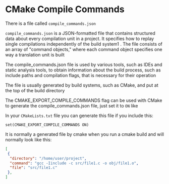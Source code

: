 # CMake Compile Commands

There is a file called `compile_commands.json`

`compile_commands.json` is a JSON-formatted file that contains structured data about every compilation unit in a project. It specifies how to replay single compilations independently of the build system1
. The file consists of an array of "command objects," where each command object specifies one way a translation unit is built

The compile_commands.json file is used by various tools, such as IDEs and static analysis tools, to obtain information about the build process, such as include paths and compilation flags, that is necessary for their operation

The file is usually generated by build systems, such as CMake, and put at the top of the build directory

The CMAKE_EXPORT_COMPILE_COMMANDS flag can be used with CMake to generate the compile_commands.json file, just set it to `ON` like

In your `CMakeLists.txt`  file you can generate this file if you include this:

`set(CMAKE_EXPORT_COMPILE_COMMANDS ON)`

It is normally a generated file by cmake when you run a cmake build and will normally look like this:

```json
[
 {
  "directory": "/home/user/project",
  "command": "gcc -Iinclude -c src/file1.c -o obj/file1.o",
  "file": "src/file1.c"
 },
]
```
